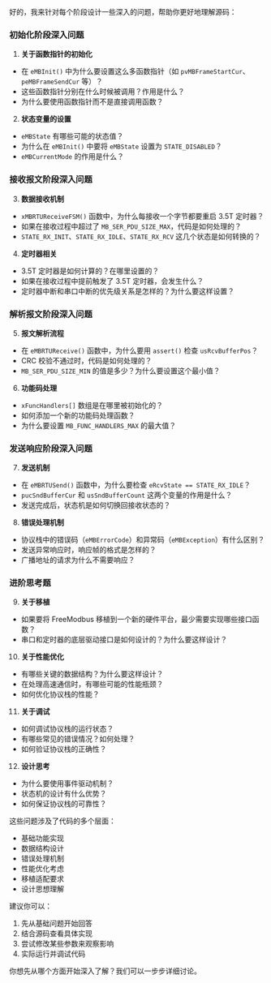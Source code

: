 好的，我来针对每个阶段设计一些深入的问题，帮助你更好地理解源码：

### 初始化阶段深入问题

1. **关于函数指针的初始化**
- 在 `eMBInit()` 中为什么要设置这么多函数指针（如 `pvMBFrameStartCur`、`peMBFrameSendCur` 等）？
- 这些函数指针分别在什么时候被调用？作用是什么？
- 为什么要使用函数指针而不是直接调用函数？

2. **状态变量的设置**
- `eMBState` 有哪些可能的状态值？
- 为什么在 `eMBInit()` 中要将 `eMBState` 设置为 `STATE_DISABLED`？
- `eMBCurrentMode` 的作用是什么？

### 接收报文阶段深入问题

3. **数据接收机制**
- `xMBRTUReceiveFSM()` 函数中，为什么每接收一个字节都要重启 3.5T 定时器？
- 如果在接收过程中超过了 `MB_SER_PDU_SIZE_MAX`，代码是如何处理的？
- `STATE_RX_INIT`、`STATE_RX_IDLE`、`STATE_RX_RCV` 这几个状态是如何转换的？

4. **定时器相关**
- 3.5T 定时器是如何计算的？在哪里设置的？
- 如果在接收过程中提前触发了 3.5T 定时器，会发生什么？
- 定时器中断和串口中断的优先级关系是怎样的？为什么要这样设置？

### 解析报文阶段深入问题

5. **报文解析流程**
- 在 `eMBRTUReceive()` 函数中，为什么要用 `assert()` 检查 `usRcvBufferPos`？
- CRC 校验不通过时，代码是如何处理的？
- `MB_SER_PDU_SIZE_MIN` 的值是多少？为什么要设置这个最小值？

6. **功能码处理**
- `xFuncHandlers[]` 数组是在哪里被初始化的？
- 如何添加一个新的功能码处理函数？
- 为什么要设置 `MB_FUNC_HANDLERS_MAX` 的最大值？

### 发送响应阶段深入问题

7. **发送机制**
- 在 `eMBRTUSend()` 函数中，为什么要检查 `eRcvState == STATE_RX_IDLE`？
- `pucSndBufferCur` 和 `usSndBufferCount` 这两个变量的作用是什么？
- 发送完成后，状态机是如何切换回接收状态的？

8. **错误处理机制**
- 协议栈中的错误码（`eMBErrorCode`）和异常码（`eMBException`）有什么区别？
- 发送异常响应时，响应帧的格式是怎样的？
- 广播地址的请求为什么不需要响应？

### 进阶思考题

9. **关于移植**
- 如果要将 FreeModbus 移植到一个新的硬件平台，最少需要实现哪些接口函数？
- 串口和定时器的底层驱动接口是如何设计的？为什么要这样设计？

10. **关于性能优化**
- 有哪些关键的数据结构？为什么要这样设计？
- 在处理高速通信时，有哪些可能的性能瓶颈？
- 如何优化协议栈的性能？

11. **关于调试**
- 如何调试协议栈的运行状态？
- 有哪些常见的错误情况？如何处理？
- 如何验证协议栈的正确性？

12. **设计思考**
- 为什么要使用事件驱动机制？
- 状态机的设计有什么优势？
- 如何保证协议栈的可靠性？

这些问题涉及了代码的多个层面：
- 基础功能实现
- 数据结构设计
- 错误处理机制
- 性能优化考虑
- 移植适配要求
- 设计思想理解

建议你可以：
1. 先从基础问题开始回答
2. 结合源码查看具体实现
3. 尝试修改某些参数来观察影响
4. 实际运行并调试代码

你想先从哪个方面开始深入了解？我们可以一步步详细讨论。